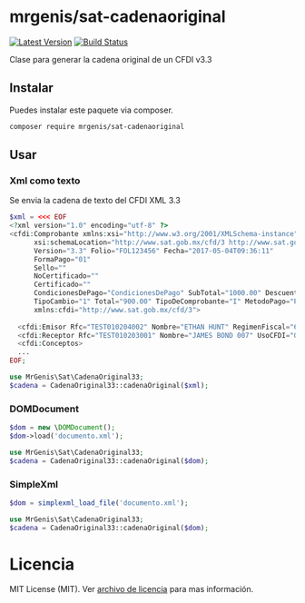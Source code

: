 # mrgenis/sat-cadenaoriginal

[![Latest Version](https://img.shields.io/github/release/SergioFloresG/sat-cadenaoriginal.svg?style=flat)](https://github.com/SergioFloresG/sat-cadenaorigianl/releases)
[![Build Status](https://travis-ci.org/SergioFloresG/sat-cadenaoriginal.svg?branch=master&style=for-the-badge)](https://travis-ci.org/SergioFloresG/sat-cadenaoriginal)

Clase para generar la cadena original de un CFDI v3.3

## Instalar
Puedes instalar este paquete via composer.

```bash
composer require mrgenis/sat-cadenaoriginal
```

## Usar

### Xml como texto
Se envia la cadena de texto del CFDI XML 3.3

```php
$xml = <<< EOF
<?xml version="1.0" encoding="utf-8" ?>
<cfdi:Comprobante xmlns:xsi="http://www.w3.org/2001/XMLSchema-instance"
      xsi:schemaLocation="http://www.sat.gob.mx/cfd/3 http://www.sat.gob.mx/sitio_internet/cfd/3/cfdv33.xsd"
      Version="3.3" Folio="FOL123456" Fecha="2017-05-04T09:36:11"
      FormaPago="01"
      Sello=""
      NoCertificado=""
      Certificado=""
      CondicionesDePago="CondicionesDePago" SubTotal="1000.00" Descuento="100.00" Moneda="MXN"
      TipoCambio="1" Total="900.00" TipoDeComprobante="I" MetodoPago="PUE" LugarExpedicion="72000"
      xmlns:cfdi="http://www.sat.gob.mx/cfd/3">
      
  <cfdi:Emisor Rfc="TEST010204002" Nombre="ETHAN HUNT" RegimenFiscal="601"/>
  <cfdi:Receptor Rfc="TEST010203001" Nombre="JAMES BOND 007" UsoCFDI="G02"/>
  <cfdi:Conceptos>
  ...
EOF;

use MrGenis\Sat\CadenaOriginal33;
$cadena = CadenaOriginal33::cadenaOriginal($xml);
```

### DOMDocument

```php
$dom = new \DOMDocument();
$dom->load('documento.xml');

use MrGenis\Sat\CadenaOriginal33;
$cadena = CadenaOriginal33::cadenaOriginal($dom);
```

### SimpleXml

```php
$dom = simplexml_load_file('documento.xml');

use MrGenis\Sat\CadenaOriginal33;
$cadena = CadenaOriginal33::cadenaOriginal($dom);
```

# Licencia

MIT License (MIT). Ver [archivo de licencia](https://github.com/SergioFloresG/sat-cadenaoriginal/blob/HEAD/LICENSE) para mas información.
